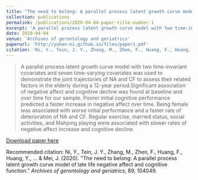 ```yaml
---
title: "The need to belong: A parallel process latent growth curve model of late life negative affect and cognitive function"
collection: publications
permalink: /publications/2020-04-04-paper-title-number-1
excerpt: 'A parallel process latent growth curve model with two time-invariant covariates and seven time-varying covariates was used to demonstrate the joint trajectories of NA and CF to assess their related factors in the elderly during a 12-year period.Significant association of negative affect and cognitive decline was found at baseline and over time for our sample. Poorer initial cognitive performance predicted a faster increase in negative affect over time. Being female was associated with worse initial performance and a faster rate of deterioration of NA and CF. Regular exercise, married status, social activities, and Mahjong playing were associated with slower rates of negative affect increase and cognitive decline.'
date: 2020-04-04
venue: 'Archives of gerontology and geriatrics'
paperurl: 'http://yuhan-ni.github.io/files/paper1.pdf'
citation: 'Ni, Y., Tein, J. Y., Zhang, M., Zhen, F., Huang, F., Huang, Y., ... & Mei, J. (2020). "The need to belong: A parallel process latent growth curve model of late life negative affect and cognitive function." <i>Archives of gerontology and geriatrics</i>, 89, 104049.'
---
```


> A parallel process latent growth curve model with two time-invariant covariates and seven time-varying covariates was used to demonstrate the joint trajectories of NA and CF to assess their related factors in the elderly during a 12-year period.Significant association of negative affect and cognitive decline was found at baseline and over time for our sample. Poorer initial cognitive performance predicted a faster increase in negative affect over time. Being female was associated with worse initial performance and a faster rate of deterioration of NA and CF. Regular exercise, married status, social activities, and Mahjong playing were associated with slower rates of negative affect increase and cognitive decline.

[Download paper here](http://yuhan-ni.github.io/files/paper1.pdf)

Recommended citation: Ni, Y., Tein, J. Y., Zhang, M., Zhen, F., Huang, F., Huang, Y., ... & Mei, J. (2020). "The need to belong: A parallel process latent growth curve model of late life negative affect and cognitive function." <i>Archives of gerontology and geriatrics</i>, 89, 104049.
